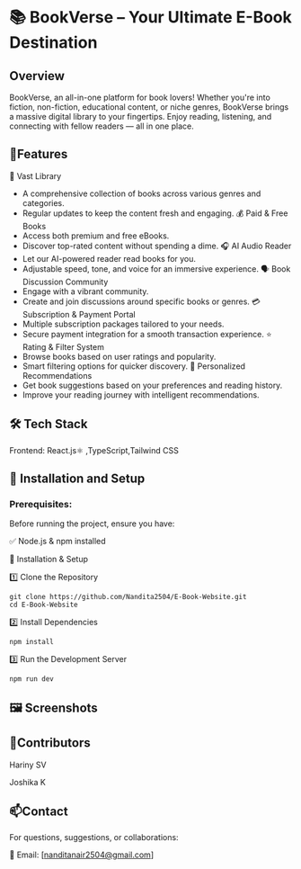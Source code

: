 
# 📚 BookVerse – Your Ultimate E-Book Destination




## Overview

BookVerse, an all-in-one platform for book lovers! Whether you're into fiction, non-fiction, educational content, or niche genres, BookVerse brings a massive digital library to your fingertips. Enjoy reading, listening, and connecting with fellow readers — all in one place.

## 🌟Features

🔖 Vast Library
- A comprehensive collection of books across various genres and categories.
- Regular updates to keep the content fresh and engaging.
💰 Paid & Free Books
- Access both premium and free eBooks.
- Discover top-rated content without spending a dime.
🎧 AI Audio Reader
- Let our AI-powered reader read books for you.
- Adjustable speed, tone, and voice for an immersive experience.
🗣️ Book Discussion Community
- Engage with a vibrant community.
- Create and join discussions around specific books or genres.
💳 Subscription & Payment Portal
- Multiple subscription packages tailored to your needs.
- Secure payment integration for a smooth transaction experience.
⭐ Rating & Filter System
- Browse books based on user ratings and popularity.
- Smart filtering options for quicker discovery.
🤖 Personalized Recommendations
- Get book suggestions based on your preferences and reading history.
- Improve your reading journey with intelligent recommendations.


## 🛠 Tech Stack

Frontend: React.js⚛ ,TypeScript,Tailwind CSS 


## 🚀 Installation and Setup

### Prerequisites:

Before running the project, ensure you have:

✅ Node.js & npm installed

📂 Installation & Setup

1️⃣ Clone the Repository

    git clone https://github.com/Nandita2504/E-Book-Website.git
    cd E-Book-Website

2️⃣ Install Dependencies

    npm install  

3️⃣ Run the Development Server

    npm run dev







    
## 🖼 Screenshots



## 👥Contributors

Hariny SV

Joshika K
## 📫Contact


For questions, suggestions, or collaborations:

📧 Email: [nanditanair2504@gmail.com]